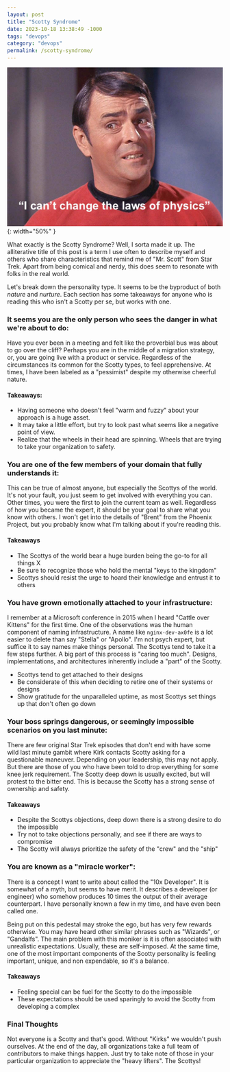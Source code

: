 ```yaml
---
layout: post
title: "Scotty Syndrome"
date: 2023-10-18 13:38:49 -1000
tags: "devops"
category: "devops"
permalink: /scotty-syndrome/
---
```


![Scotty Syndrome](/assets/images/posts/scotty-syndrome.jpeg){: width="50%" }

What exactly is the Scotty Syndrome?  Well, I sorta made it up.  The alliterative title of this post is a term I use 
often to describe myself and others who share characteristics that remind me of "Mr. Scott" from Star Trek.  Apart from
being comical and nerdy, this does seem to resonate with folks in the real world.

Let's break down the personality type.  It seems to be the byproduct of both _nature_ and _nurture_.  Each section has
some takeaways for anyone who is reading this who isn't a Scotty per se, but works with one.

### It seems you are the only person who sees the danger in what we're about to do:
Have you ever been in a meeting and felt like the proverbial bus was about to go over the cliff?  Perhaps you are in
the middle of a migration strategy, or, you are going live with a product or service.  Regardless of the circumstances
its common for the Scotty types, to feel apprehensive.  At times, I have been labeled as a "pessimist" despite my 
otherwise cheerful nature.

#### Takeaways:
- Having someone who doesn't feel "warm and fuzzy" about your approach is a huge
asset.  
- It may take a little effort, but try to look past what seems like a negative point of view.
- Realize that the wheels in their head are spinning. Wheels that are trying to take your organization to safety. 

### You are one of the few members of your domain that fully understands it:
This can be true of almost anyone, but especially the Scottys of the world.  It's not your fault, you just seem to 
get involved with everything you can.  Other times, you were the first to join the current team as well.  Regardless of
how you became the expert, it should be your goal to share what you know with others.  I won't get into the details of
"Brent" from the Phoenix Project, but you probably know what I'm talking about if you're reading this.

#### Takeaways
- The Scottys of the world bear a huge burden being the go-to for all things X
- Be sure to recognize those who hold the mental "keys to the kingdom"
- Scottys should resist the urge to hoard their knowledge and entrust it to others

### You have grown emotionally attached to your infrastructure:
I remember at a Microsoft conference in 2015 when I heard "Cattle over Kittens" for the first time.  One of the
observations was the human component of naming infrastructure.  A name like `nginx-dev-ax0fe` is a lot easier to delete
than say "Stella" or "Apollo".  I'm not psych expert, but suffice it to say names make things personal.  The Scottys 
tend to take it a few steps further.  A big part of this process is "caring too much".  Designs, implementations, and
architectures inherently include a "part" of the Scotty.
- Scottys tend to get attached to their designs
- Be considerate of this when deciding to retire one of their systems or designs
- Show gratitude for the unparalleled uptime, as most Scottys set things up that don't often go down

### Your boss springs dangerous, or seemingly impossible scenarios on you last minute:
There are few original Star Trek episodes that don't end with have some wild last minute gambit where Kirk contacts 
Scotty asking for a questionable maneuver.  Depending on your leadership, this may not apply.  But there are those of 
you who have been told to drop everything for some knee jerk requirement.  The Scotty deep down is usually excited, but 
will protest to the bitter end.  This is because the Scotty has a strong sense of ownership and safety.

#### Takeaways
- Despite the Scottys objections, deep down there is a strong desire to do the impossible
- Try not to take objections personally, and see if there are ways to compromise
- The Scotty will always prioritize the safety of the "crew" and the "ship"

### You are known as a "miracle worker":
There is a concept I want to write about called the "10x Developer".  It is somewhat of a myth, but seems to have merit.
It describes a developer (or engineer) who somehow produces 10 times the output of their average counterpart.  I have 
personally known a few in my time, and have even been called one.

Being put on this pedestal may stroke the ego, but has very few rewards otherwise.  You may have heard other similar 
phrases such as "Wizards", or "Gandalfs".  The main problem with this moniker is it is often associated with unrealistic 
expectations.  Usually, these are self-imposed.  At the same time, one of the most important components of the Scotty
personality is feeling important, unique, and non expendable, so it's a balance.

#### Takeaways
- Feeling special can be fuel for the Scotty to do the impossible
- These expectations should be used sparingly to avoid the Scotty from developing a complex

### Final Thoughts
Not everyone is a Scotty and that's good.  Without "Kirks" we wouldn't push ourselves.  At the end of the day, all
organizations take a full team of contributors to make things happen.  Just try to take note of those in your particular
organization to appreciate the "heavy lifters".  The Scottys!